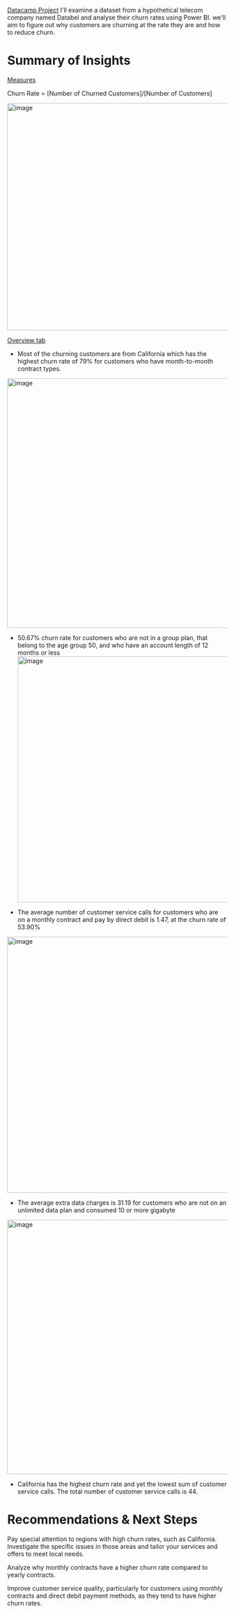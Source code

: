 <ins>Datacamp Project</ins> 
I'll examine a dataset from a hypothetical telecom company named Databel and analyse their churn rates using Power BI. we'll aim to figure out why customers are churning at the rate they are and how to reduce churn.
# Summary of Insights

<ins>Measures</ins> 

Churn Rate = [Number of Churned Customers]/[Number of Customers]

<img width="521" alt="image" src="https://github.com/user-attachments/assets/74aaa4c6-0302-48dc-b8b0-b8b68c92408e">

<ins>Overview tab</ins> 

- Most of the churning customers are from California which has the highest churn rate of 79% for customers who have month-to-month contract types.
  
<img width="572" alt="image" src="https://github.com/user-attachments/assets/4120f56e-e2c9-49c0-accd-23d0d453141b">

- 50.67% churn rate for customers who are not in a group plan, that belong to the age group 50, and who have an account length of 12 months or less
  <img width="564" alt="image" src="https://github.com/user-attachments/assets/892a4236-6eef-47ff-9021-a80d0402248b">

- The average number of customer service calls for customers who are on a monthly contract and pay by direct debit is 1.47, at the churn rate of 53.90% 
<img width="587" alt="image" src="https://github.com/user-attachments/assets/9b39ae75-277c-4b8a-a2c2-bc65d65c126c">

- The average extra data charges is 31.19 for customers who are not on an unlimited data plan and consumed 10 or more gigabyte
<img width="583" alt="image" src="https://github.com/user-attachments/assets/ee300d62-594e-4d96-bb17-747dcda67afc">

- California has the highest churn rate and yet the lowest sum of customer service calls. The total number of customer service calls is 44.

# Recommendations & Next Steps

Pay special attention to regions with high churn rates, such as California. Investigate the specific issues in those areas and tailor your services and offers to meet local needs.

Analyze why monthly contracts have a higher churn rate compared to yearly contracts.

Improve customer service quality, particularly for customers using monthly contracts and direct debit payment methods, as they tend to have higher churn rates.

